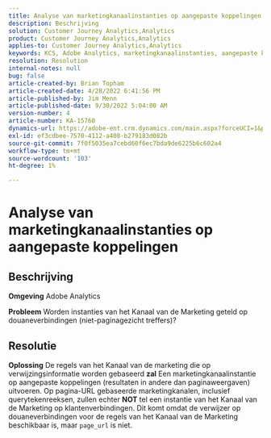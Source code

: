 ```yaml
---
title: Analyse van marketingkanaalinstanties op aangepaste koppelingen
description: Beschrijving
solution: Customer Journey Analytics,Analytics
product: Customer Journey Analytics,Analytics
applies-to: Customer Journey Analytics,Analytics
keywords: KCS, Adobe Analytics, marketingkanaalinstanties, aangepaste koppelingen, veelgestelde vragen
resolution: Resolution
internal-notes: null
bug: false
article-created-by: Brian Topham
article-created-date: 4/28/2022 6:41:56 PM
article-published-by: Jim Menn
article-published-date: 9/30/2022 5:04:00 AM
version-number: 4
article-number: KA-15760
dynamics-url: https://adobe-ent.crm.dynamics.com/main.aspx?forceUCI=1&pagetype=entityrecord&etn=knowledgearticle&id=f30e69e0-22c7-ec11-a7b6-0022480a1b03
exl-id: ef3cdbee-7570-4112-a408-b279183d082b
source-git-commit: 7f0f5035ea7cebd60f6ec7bda9de6225b6c602a4
workflow-type: tm+mt
source-wordcount: '103'
ht-degree: 1%

---
```


# Analyse van marketingkanaalinstanties op aangepaste koppelingen

## Beschrijving


<b>Omgeving</b>
Adobe Analytics

<b>Probleem</b>
Worden instanties van het Kanaal van de Marketing geteld op douaneverbindingen (niet-paginagezicht treffers)?


## Resolutie


<b>Oplossing</b>
De regels van het Kanaal van de marketing die op verwijzingsinformatie worden gebaseerd <b>zal</b> Een marketingkanaalinstantie op aangepaste koppelingen (resultaten in andere dan paginaweergaven) uitvoeren.
Op pagina-URL gebaseerde marketingkanalen, inclusief querytekenreeksen, zullen echter <b>NOT</b> tel een instantie van het Kanaal van de Marketing op klantenverbindingen.
Dit komt omdat de verwijzer op douaneverbindingen voor de regels van het Kanaal van de Marketing beschikbaar is, maar `page_url` is niet.
